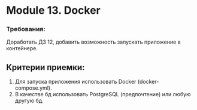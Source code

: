 # Module 13. Docker

### Требования: 
Доработать ДЗ 12, добавить возможность запускать приложение в контейнере.

## Критерии приемки:

1. Для запуска приложения использовать Docker (docker-compose.yml).
2. В качестве бд использовать PostgreSQL (предпочтение) или любую другую бд.